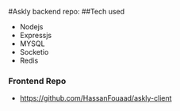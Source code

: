 #Askly backend repo:
##Tech used
- Nodejs
- Expressjs
- MYSQL
- Socketio
- Redis



### Frontend Repo
- https://github.com/HassanFouaad/askly-client
